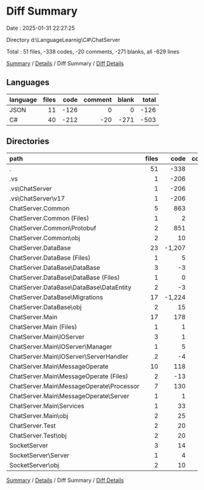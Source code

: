 # Diff Summary

Date : 2025-01-31 22:27:25

Directory d:\\LanguageLearnig\\C#\\ChatServer

Total : 51 files,  -338 codes, -20 comments, -271 blanks, all -629 lines

[Summary](results.md) / [Details](details.md) / Diff Summary / [Diff Details](diff-details.md)

## Languages
| language | files | code | comment | blank | total |
| :--- | ---: | ---: | ---: | ---: | ---: |
| JSON | 11 | -126 | 0 | 0 | -126 |
| C# | 40 | -212 | -20 | -271 | -503 |

## Directories
| path | files | code | comment | blank | total |
| :--- | ---: | ---: | ---: | ---: | ---: |
| . | 51 | -338 | -20 | -271 | -629 |
| .vs | 1 | -206 | 0 | 0 | -206 |
| .vs\\ChatServer | 1 | -206 | 0 | 0 | -206 |
| .vs\\ChatServer\\v17 | 1 | -206 | 0 | 0 | -206 |
| ChatServer.Common | 5 | 863 | 22 | 83 | 968 |
| ChatServer.Common (Files) | 1 | 2 | 0 | 0 | 2 |
| ChatServer.Common\\Protobuf | 2 | 851 | 22 | 83 | 956 |
| ChatServer.Common\\obj | 2 | 10 | 0 | 0 | 10 |
| ChatServer.DataBase | 23 | -1,207 | -30 | -376 | -1,613 |
| ChatServer.DataBase (Files) | 1 | 5 | 0 | 3 | 8 |
| ChatServer.DataBase\\DataBase | 3 | -3 | 0 | 2 | -1 |
| ChatServer.DataBase\\DataBase (Files) | 1 | 0 | 0 | 1 | 1 |
| ChatServer.DataBase\\DataBase\\DataEntity | 2 | -3 | 0 | 1 | -2 |
| ChatServer.DataBase\\Migrations | 17 | -1,224 | -30 | -381 | -1,635 |
| ChatServer.DataBase\\obj | 2 | 15 | 0 | 0 | 15 |
| ChatServer.Main | 17 | 178 | -13 | 21 | 186 |
| ChatServer.Main (Files) | 1 | 1 | 0 | 0 | 1 |
| ChatServer.Main\\IOServer | 3 | 1 | -4 | -1 | -4 |
| ChatServer.Main\\IOServer\\Manager | 1 | 5 | 0 | 0 | 5 |
| ChatServer.Main\\IOServer\\ServerHandler | 2 | -4 | -4 | -1 | -9 |
| ChatServer.Main\\MessageOperate | 10 | 118 | -10 | 17 | 125 |
| ChatServer.Main\\MessageOperate (Files) | 2 | -13 | -6 | -1 | -20 |
| ChatServer.Main\\MessageOperate\\Processor | 7 | 130 | -4 | 18 | 144 |
| ChatServer.Main\\MessageOperate\\Server | 1 | 1 | 0 | 0 | 1 |
| ChatServer.Main\\Services | 1 | 33 | 1 | 5 | 39 |
| ChatServer.Main\\obj | 2 | 25 | 0 | 0 | 25 |
| ChatServer.Test | 2 | 20 | 0 | 0 | 20 |
| ChatServer.Test\\obj | 2 | 20 | 0 | 0 | 20 |
| SocketServer | 3 | 14 | 1 | 1 | 16 |
| SocketServer\\Server | 1 | 4 | 1 | 1 | 6 |
| SocketServer\\obj | 2 | 10 | 0 | 0 | 10 |

[Summary](results.md) / [Details](details.md) / Diff Summary / [Diff Details](diff-details.md)